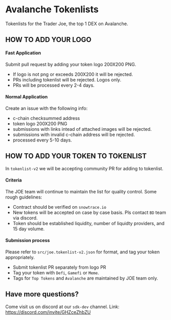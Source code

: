 # Avalanche Tokenlists
Tokenlists for the Trader Joe, the top 1 DEX on Avalanche. 

## HOW TO ADD YOUR LOGO

#### Fast Application
Submit pull request by adding your token logo 200X200 PNG. 
- If logo is not png or exceeds 200X200 it will be rejected. 
- PRs including tokenlist will be rejected. Logos only. 
- PRs will be processed every 2-4 days. 

#### Normal Application
Create an issue with the following info:
- c-chain checksummed address
- token logo 200X200 PNG
- submissions with links intead of attached images will be rejected. 
- submissions with invalid c-chain address will be rejected. 
- processed every 5-10 days.

## HOW TO ADD YOUR TOKEN TO TOKENLIST
In `tokenlist-v2` we will be accepting community PR for adding to tokenlist. 


#### Criteria
The JOE team will continue to maintain the list for quality control. Some rough guidelines:
- Contract should be verified on `snowtrace.io`
- New tokens will be accepted on case by case basis. Pls contact `BD` team via discord. 
- Token should be established liquidity, number of liquidty providers, and 15 day volume. 

#### Submission process
Please refer to `src/joe.tokenlist-v2.json` for format, and tag your token appropriately. 
- Submit tokenlist PR separately from logo PR
- Tag your token with `Defi`, `Gamefi` or `Meme`. 
- Tags for `Top Tokens` and `Avalanche` are maintained by JOE team only. 



## Have more questions?
Come visit us on discord at our `sdk-dev` channel. 
Link: https://discord.com/invite/GHZceZhbZU
